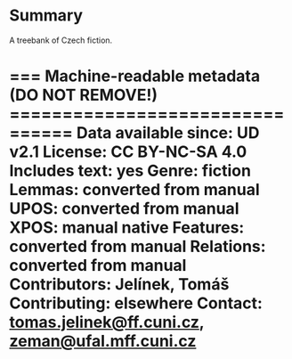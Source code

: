 # Summary

A treebank of Czech fiction.


=== Machine-readable metadata (DO NOT REMOVE!) ================================
Data available since: UD v2.1
License: CC BY-NC-SA 4.0
Includes text: yes
Genre: fiction
Lemmas: converted from manual
UPOS: converted from manual
XPOS: manual native
Features: converted from manual
Relations: converted from manual
Contributors: Jelínek, Tomáš
Contributing: elsewhere
Contact: tomas.jelinek@ff.cuni.cz, zeman@ufal.mff.cuni.cz
===============================================================================
